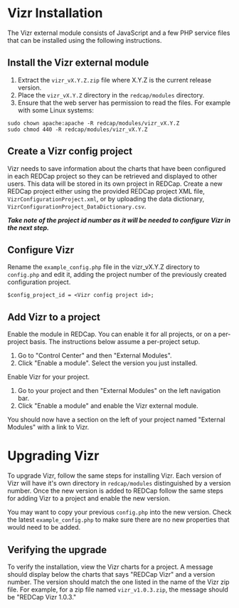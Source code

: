 # Vizr Installation

The Vizr external module consists of JavaScript and a few PHP service files that can be installed
using the following instructions.

## Install the Vizr external module

1. Extract the `vizr_vX.Y.Z.zip` file where X.Y.Z is the current release version.
2. Place the `vizr_vX.Y.Z` directory in the `redcap/modules` directory.
3. Ensure that the web server has permission to read the files. For example with some
Linux systems:

```
sudo chown apache:apache -R redcap/modules/vizr_vX.Y.Z
sudo chmod 440 -R redcap/modules/vizr_vX.Y.Z
```

## Create a Vizr config project

Vizr needs to save information about the charts that have been configured in each REDCap
project so they can be retrieved and displayed to other users. This data will be stored in
its own project in REDCap. Create a new REDCap project either using the provided REDCap
project XML file, `VizrConfigurationProject.xml`, or by uploading the data dictionary,
`VizrConfigurationProject_DataDictionary.csv`.

***Take note of the project id number as it will be needed to configure Vizr in the next
step.***

## Configure Vizr

Rename the `example_config.php` file in the vizr_vX.Y.Z directory to `config.php` and edit
it, adding the project number of the previously created configuration project.

```
$config_project_id = <Vizr config project id>;
```

## Add Vizr to a project

Enable the module in REDCap. You can enable it for all projects, or on a per-project basis. The instructions below assume a per-project setup.

1. Go to "Control Center" and then "External Modules".
2. Click "Enable a module". Select the version you just installed.

Enable Vizr for your project.

1. Go to your project and then "External Modules" on the left navigation bar.
2. Click "Enable a module" and enable the Vizr external module.

You should now have a section on the left of your project named "External Modules" with a link to Vizr.

# Upgrading Vizr

To upgrade Vizr, follow the same steps for installing Vizr. Each version of Vizr will have it's own directory in `redcap/modules` distinguished by a version number. Once the new version is added to REDCap follow the same steps for adding Vizr to a project and enable the new version.

You may want to copy your previous `config.php` into the new version. Check the latest `example_config.php` to make sure there are no new properties that would need to be added.

## Verifying the upgrade

To verify the installation, view the Vizr charts for a project. A message should display
below the charts that says "REDCap Vizr" and a version number. The version should match
the one listed in the name of the Vizr zip file. For example, for a zip file named
`vizr_v1.0.3.zip`, the message should be "REDCap Vizr 1.0.3."


